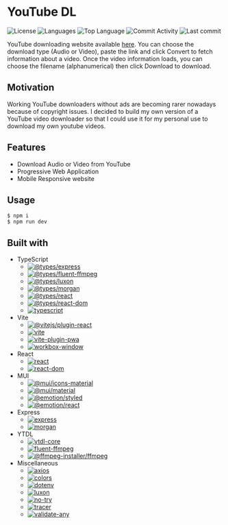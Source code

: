 # YouTube DL

![License](https://img.shields.io/github/license/zS1L3NT/web-youtubedl?style=for-the-badge) ![Languages](https://img.shields.io/github/languages/count/zS1L3NT/web-youtubedl?style=for-the-badge) ![Top Language](https://img.shields.io/github/languages/top/zS1L3NT/web-youtubedl?style=for-the-badge) ![Commit Activity](https://img.shields.io/github/commit-activity/y/zS1L3NT/web-youtubedl?style=for-the-badge) ![Last commit](https://img.shields.io/github/last-commit/zS1L3NT/web-youtubedl?style=for-the-badge)

YouTube downloading website available [here](https://youtubedl.zectan.com/).
You can choose the download type (Audio or Video), paste the link and click Convert to fetch information about a video.
Once the video information loads, you can choose the filename (alphanumerical) then click Download to download.

## Motivation

Working YouTube downloaders without ads are becoming rarer nowadays because of copyright issues. I decided to build my own version of a YouTube video downloader so that I could use it for my personal use to download my own youtube videos.

## Features

-   Download Audio or Video from YouTube
-   Progressive Web Application
-   Mobile Responsive website

## Usage

```
$ npm i
$ npm run dev
```

## Built with

-   TypeScript
    -   [![@types/express](https://img.shields.io/github/package-json/dependency-version/zS1L3NT/web-youtubedl/dev/@types/express?style=flat-square)](https://npmjs.com/package/@types/express)
    -   [![@types/fluent-ffmpeg](https://img.shields.io/github/package-json/dependency-version/zS1L3NT/web-youtubedl/dev/@types/fluent-ffmpeg?style=flat-square)](https://npmjs.com/package/@types/fluent-ffmpeg)
    -   [![@types/luxon](https://img.shields.io/github/package-json/dependency-version/zS1L3NT/web-youtubedl/dev/@types/luxon?style=flat-square)](https://npmjs.com/package/@types/luxon)
    -   [![@types/morgan](https://img.shields.io/github/package-json/dependency-version/zS1L3NT/web-youtubedl/dev/@types/morgan?style=flat-square)](https://npmjs.com/package/@types/morgan)
    -   [![@types/react](https://img.shields.io/github/package-json/dependency-version/zS1L3NT/web-youtubedl/dev/@types/react?style=flat-square)](https://npmjs.com/package/@types/react)
    -   [![@types/react-dom](https://img.shields.io/github/package-json/dependency-version/zS1L3NT/web-youtubedl/dev/@types/react-dom?style=flat-square)](https://npmjs.com/package/@types/react-dom)
    -   [![typescript](https://img.shields.io/github/package-json/dependency-version/zS1L3NT/web-youtubedl/dev/typescript?style=flat-square)](https://npmjs.com/package/typescript)
-	Vite
    -   [![@vitejs/plugin-react](https://img.shields.io/github/package-json/dependency-version/zS1L3NT/web-youtubedl/dev/@vitejs/plugin-react?style=flat-square)](https://npmjs.com/package/@vitejs/plugin-react)
    -   [![vite](https://img.shields.io/github/package-json/dependency-version/zS1L3NT/web-youtubedl/dev/vite?style=flat-square)](https://npmjs.com/package/vite)
    -   [![vite-plugin-pwa](https://img.shields.io/github/package-json/dependency-version/zS1L3NT/web-youtubedl/dev/vite-plugin-pwa?style=flat-square)](https://npmjs.com/package/vite-plugin-pwa)
    -   [![workbox-window](https://img.shields.io/github/package-json/dependency-version/zS1L3NT/web-youtubedl/dev/workbox-window?style=flat-square)](https://npmjs.com/package/workbox-window)
-   React
    -   [![react](https://img.shields.io/github/package-json/dependency-version/zS1L3NT/web-youtubedl/react?style=flat-square)](https://npmjs.com/package/react)
    -   [![react-dom](https://img.shields.io/github/package-json/dependency-version/zS1L3NT/web-youtubedl/react-dom?style=flat-square)](https://npmjs.com/package/react-dom)
-   MUI
    -   [![@mui/icons-material](https://img.shields.io/github/package-json/dependency-version/zS1L3NT/web-youtubedl/@mui/icons-material?style=flat-square)](https://npmjs.com/package/@mui/icons-material)
    -   [![@mui/material](https://img.shields.io/github/package-json/dependency-version/zS1L3NT/web-youtubedl/@mui/material?style=flat-square)](https://npmjs.com/package/@mui/material)
    -   [![@emotion/styled](https://img.shields.io/github/package-json/dependency-version/zS1L3NT/web-youtubedl/@emotion/styled?style=flat-square)](https://npmjs.com/package/@emotion/styled)
    -   [![@emotion/react](https://img.shields.io/github/package-json/dependency-version/zS1L3NT/web-youtubedl/@emotion/react?style=flat-square)](https://npmjs.com/package/@emotion/react)
-	Express
    -   [![express](https://img.shields.io/github/package-json/dependency-version/zS1L3NT/web-youtubedl/express?style=flat-square)](https://npmjs.com/package/express)
    -   [![morgan](https://img.shields.io/github/package-json/dependency-version/zS1L3NT/web-youtubedl/morgan?style=flat-square)](https://npmjs.com/package/morgan)
-   YTDL
    -   [![ytdl-core](https://img.shields.io/github/package-json/dependency-version/zS1L3NT/web-youtubedl/ytdl-core?style=flat-square)](https://npmjs.com/package/ytdl-core)
    -   [![fluent-ffmpeg](https://img.shields.io/github/package-json/dependency-version/zS1L3NT/web-youtubedl/fluent-ffmpeg?style=flat-square)](https://npmjs.com/package/fluent-ffmpeg)
    -   [![@ffmpeg-installer/ffmpeg](https://img.shields.io/github/package-json/dependency-version/zS1L3NT/web-youtubedl/@ffmpeg-installer/ffmpeg?style=flat-square)](https://npmjs.com/package/@ffmpeg-installer/ffmpeg)
-   Miscellaneous
    -   [![axios](https://img.shields.io/github/package-json/dependency-version/zS1L3NT/web-youtubedl/axios?style=flat-square)](https://npmjs.com/package/axios)
    -   [![colors](https://img.shields.io/github/package-json/dependency-version/zS1L3NT/web-youtubedl/colors?style=flat-square)](https://npmjs.com/package/colors)
    -   [![dotenv](https://img.shields.io/github/package-json/dependency-version/zS1L3NT/web-youtubedl/dotenv?style=flat-square)](https://npmjs.com/package/dotenv)
    -   [![luxon](https://img.shields.io/github/package-json/dependency-version/zS1L3NT/web-youtubedl/luxon?style=flat-square)](https://npmjs.com/package/luxon)
    -   [![no-try](https://img.shields.io/github/package-json/dependency-version/zS1L3NT/web-youtubedl/no-try?style=flat-square)](https://npmjs.com/package/no-try)
    -   [![tracer](https://img.shields.io/github/package-json/dependency-version/zS1L3NT/web-youtubedl/tracer?style=flat-square)](https://npmjs.com/package/tracer)
    -   [![validate-any](https://img.shields.io/github/package-json/dependency-version/zS1L3NT/web-youtubedl/validate-any?style=flat-square)](https://npmjs.com/package/validate-any)
